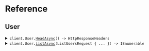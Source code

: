 # Reference
## User
<details><summary><code>client.User.<a href="/src/SeedHttpHead/User/UserClient.cs">HeadAsync</a>() -> HttpResponseHeaders</code></summary>
<dl>
<dd>

#### 🔌 Usage

<dl>
<dd>

<dl>
<dd>

```csharp
await client.User.HeadAsync();
```
</dd>
</dl>
</dd>
</dl>


</dd>
</dl>
</details>

<details><summary><code>client.User.<a href="/src/SeedHttpHead/User/UserClient.cs">ListAsync</a>(ListUsersRequest { ... }) -> IEnumerable<User></code></summary>
<dl>
<dd>

#### 🔌 Usage

<dl>
<dd>

<dl>
<dd>

```csharp
await client.User.ListAsync(new ListUsersRequest { Limit = 1 });
```
</dd>
</dl>
</dd>
</dl>

#### ⚙️ Parameters

<dl>
<dd>

<dl>
<dd>

**request:** `ListUsersRequest` 
    
</dd>
</dl>
</dd>
</dl>


</dd>
</dl>
</details>
